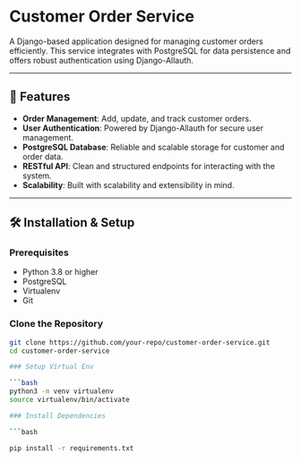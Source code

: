 # Customer Order Service

A Django-based application designed for managing customer orders efficiently. This service integrates with PostgreSQL for data persistence and offers robust authentication using Django-Allauth.

---

## 🚀 Features

- **Order Management**: Add, update, and track customer orders.
- **User Authentication**: Powered by Django-Allauth for secure user management.
- **PostgreSQL Database**: Reliable and scalable storage for customer and order data.
- **RESTful API**: Clean and structured endpoints for interacting with the system.
- **Scalability**: Built with scalability and extensibility in mind.

---

## 🛠️ Installation & Setup

### Prerequisites

- Python 3.8 or higher
- PostgreSQL
- Virtualenv
- Git

### Clone the Repository

```bash
git clone https://github.com/your-repo/customer-order-service.git
cd customer-order-service

### Setup Virtual Env

```bash
python3 -m venv virtualenv
source virtualenv/bin/activate

### Install Dependencies

```bash

pip install -r requirements.txt


